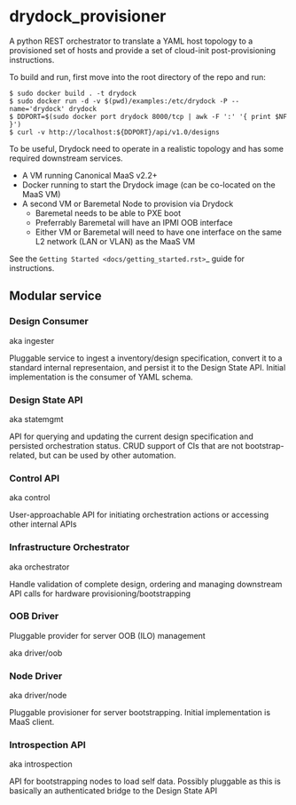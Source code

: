 # drydock_provisioner
A python REST orchestrator to translate a YAML host topology to a provisioned set of hosts and provide a set of cloud-init post-provisioning instructions.

To build and run, first move into the root directory of the repo and run:

    $ sudo docker build . -t drydock
    $ sudo docker run -d -v $(pwd)/examples:/etc/drydock -P --name='drydock' drydock
    $ DDPORT=$(sudo docker port drydock 8000/tcp | awk -F ':' '{ print $NF }')
    $ curl -v http://localhost:${DDPORT}/api/v1.0/designs

To be useful, Drydock need to operate in a realistic topology and has some required
downstream services.

* A VM running Canonical MaaS v2.2+
* Docker running to start the Drydock image (can be co-located on the MaaS VM)
* A second VM or Baremetal Node to provision via Drydock
    * Baremetal needs to be able to PXE boot
    * Preferrably Baremetal will have an IPMI OOB interface
    * Either VM or Baremetal will need to have one interface on the same L2 network (LAN or VLAN) as the MaaS VM

See the `Getting Started <docs/getting_started.rst>`_ guide  for instructions.

## Modular service

### Design Consumer ###

aka ingester

Pluggable service to ingest a inventory/design specification, convert it to a standard
internal representaion, and persist it to the Design State API. Initial implementation
is the consumer of YAML schema.

### Design State API ###

aka statemgmt

API for querying and updating the current design specification and persisted orchestration status.
CRUD support of CIs that are not bootstrap-related, but can be used by other automation.

### Control API ###

aka control

User-approachable API for initiating orchestration actions or accessing other internal
APIs

### Infrastructure Orchestrator ###

aka orchestrator

Handle validation of complete design, ordering and managing downstream API calls for hardware
provisioning/bootstrapping

### OOB Driver ###

Pluggable provider for server OOB (ILO) management

aka driver/oob

### Node Driver ###

aka driver/node

Pluggable provisioner for server bootstrapping. Initial implementation is MaaS client.

### Introspection API ###

aka introspection

API for bootstrapping nodes to load self data. Possibly pluggable as this is basically an
authenticated bridge to the Design State API

